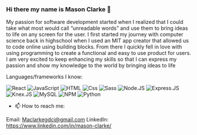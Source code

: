 ### Hi there my name is Mason Clarke 👋
My passion for software development
started when I realized that I could
take what most would call
“unreadable words” and use them to
bring ideas to life on any screen for
the user. I first started my journey
with computer science back in
highschool when I used an MIT app
creator that allowed us to code online
using building blocks. From there I
quickly fell in love with using programming to
create a functional and easy to use
product for users. I am very excited to
keep enhancing my skills so that I can
express my passion and show my
knowledge to the world by bringing
ideas to life
<!--
**Masons-coding/Masons-coding** is a ✨ _special_ ✨ repository because its `README.md` (this file) appears on your GitHub profile.

Here are some ideas to get you started:
- 🔭 I’m currently working on ...
- 🌱 I’m currently learning ...
- 👯 I’m looking to collaborate on ...
- 🤔 I’m looking for help with ...
- 💬 Ask me about ...
- 😄 Pronouns: ...
- ⚡ Fun fact: ...
-->

Languages/frameworks I know:
<p>
  <img alt="React" src="https://img.shields.io/badge/React-1572B6?logo=react&logoColor=white&style=for-the-badge" />
  <img alt="JavaScript" src="https://img.shields.io/badge/JavaScript-E34F26?logo=javascript&logoColor=white&style=for-the-badge" />
  <img alt="HTML" src="https://img.shields.io/badge/HTML-1572B6?logo=html5&logoColor=white&style=for-the-badge" />
  <img alt="Css" src="https://img.shields.io/badge/CSS-E34F26?logo=css3&logoColor=white&style=for-the-badge" />
  <img alt="Sass" src="https://img.shields.io/badge/SCSS-1572B6?logo=sass&logoColor=white&style=for-the-badge" />
  <img alt="Node.JS" src="https://img.shields.io/badge/Node.JS-E34F26?logo=node.js&logoColor=white&style=for-the-badge" />
  <img alt="Express.JS" src="https://img.shields.io/badge/Express.JS-1572B6?logo=express&logoColor=white&style=for-the-badge" />
  <img alt="Knex.JS" src="https://img.shields.io/badge/Knex.JS-E34F26?logo=&logoColor=white&style=for-the-badge" />
  <img alt="MySQL" src="https://img.shields.io/badge/MySQL-1572B6?logo=mysql&logoColor=white&style=for-the-badge" />
  <img alt="NPM" src="https://img.shields.io/badge/NPM-E34F26?logo=npm&logoColor=white&style=for-the-badge" />
    <img alt="Python" src="https://img.shields.io/badge/Python-1572B6?logo=python&logoColor=white&style=for-the-badge" />
</p>

- 📫 How to reach me:

Email: Maclarkegdci@gmail.com 
LinkedIn: https://www.linkedin.com/in/mason-clarke/

